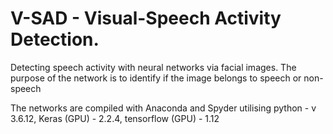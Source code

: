 # V-SAD - Visual-Speech Activity Detection.

Detecting speech activity with neural networks via facial images. The purpose of the network is to identify if the image belongs to speech or non-speech

The networks are compiled with Anaconda and Spyder utilising python - v 3.6.12, Keras (GPU) - 2.2.4, tensorflow (GPU) - 1.12 
